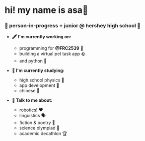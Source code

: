 # hi! my name is asa🌻
### 🎀 person-in-progress + junior @ hershey high school 🎀

- **🖋️ I'm currently working on:**
  - programming for **@FRC2539** 🤖
  - building a virtual pet task app 🪨
  - and python 🐍

- **🌱 I'm currently studying:**
  - high school physics 💫
  - app development 📱
  - chinese 🍊

- **💬 Talk to me about:**
  - robotics! :heart: 
  - linguistics 🗣️
  - fiction & poetry 📖
  - science olympiad 🧪
  - academic decathlon 🏆

<!--
**asunflour/asunflour** is a ✨ _special_ ✨ repository because its `README.md` (this file) appears on your GitHub profile.

Here are some ideas to get you started:

- 🔭 I’m currently working on ...
- 🌱 I’m currently learning ...
- 👯 I’m looking to collaborate on ...
- 🤔 I’m looking for help with ...
- 💬 Ask me about ...
- 📫 How to reach me: ...
- 😄 Pronouns: ...
- ⚡ Fun fact: ...
-->
